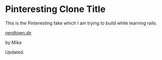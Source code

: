 # Pinteresting Clone Title

This is the Pinteresting fake which I am trying to build while learning rails.

[*nerdtown.de*](www.nerdtown.de)

by Mika

Updated.